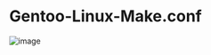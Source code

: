 # Gentoo-Linux-Make.conf

![image](https://user-images.githubusercontent.com/104868606/173231045-956a12df-8613-4503-8093-bcfbbbcd37fd.png)

